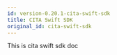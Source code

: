 ```yaml
---
id: version-0.20.1-cita-swift-sdk
title: CITA Swift SDK
original_id: cita-swift-sdk
---
```

This is cita swift sdk doc